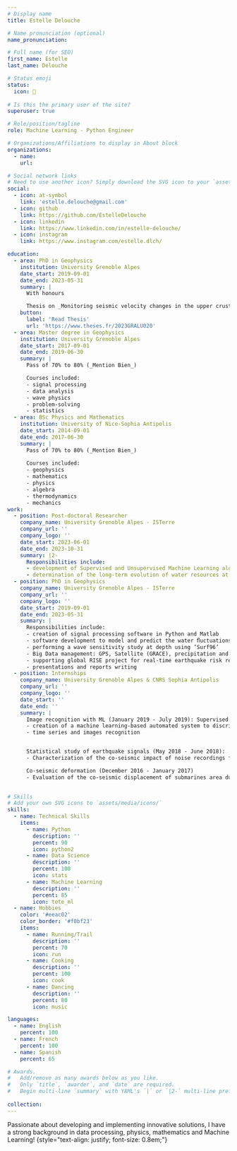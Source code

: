 ```yaml
---
# Display name
title: Estelle Delouche

# Name pronunciation (optional)
name_pronunciation: 

# Full name (for SEO)
first_name: Estelle
last_name: Delouche

# Status emoji
status:
  icon: 👋
  
# Is this the primary user of the site?
superuser: true

# Role/position/tagline
role: Machine Learning - Python Engineer

# Organizations/Affiliations to display in About block
organizations:
  - name: 
    url: 

# Social network links
# Need to use another icon? Simply download the SVG icon to your `assets/media/icons/` folder.
social:
  - icon: at-symbol
    link: 'estelle.delouche@gmail.com'
  - icon: github
    link: https://github.com/EstelleDelouche
  - icon: linkedin
    link: https://www.linkedin.com/in/estelle-delouche/
  - icon: instagram
    link: https://www.instagram.com/estelle.dlch/

education:
  - area: PhD in Geophysics
    institution: University Grenoble Alpes
    date_start: 2019-09-01
    date_end: 2023-05-31
    summary: |
      With honours 

      Thesis on _Monitoring seismic velocity changes in the upper crust and aquifer dynamics_. Supervised by [Laurent Stehly](https://scholar.google.com/citations?user=VeMpdccAAAAJ&hl=fr). Presented papers at 6 international conferences with the contributions being published in 3 journals.
    button:
      label: 'Read Thesis'
      url: 'https://www.theses.fr/2023GRALU020'
  - area: Master degree in Geophysics
    institution: University Grenoble Alpes
    date_start: 2017-09-01
    date_end: 2019-06-30
    summary: |
      Pass of 70% to 80% (_Mention Bien_)

      Courses included:
      - signal processing
      - data analysis
      - wave physics
      - problem-solving
      - statistics
  - area: BSc Physics and Mathematics
    institution: University of Nice-Sophia Antipolis
    date_start: 2014-09-01
    date_end: 2017-06-30
    summary: |
      Pass of 70% to 80% (_Mention Bien_)
      
      Courses included:
      - geophysics
      - mathematics
      - physics
      - algebra
      - thermodynamics
      - mechanics
work:
  - position: Post-doctoral Researcher
    company_name: University Grenoble Alpes - ISTerre
    company_url: ''
    company_logo: ''
    date_start: 2023-06-01
    date_end: 2023-10-31
    summary: |2-
      Responsibilities include:
      - development of Supervised and Unsupervised Machine Learning algorithms to separate and locate volcanic sources
      - determination of the long-term evolution of water resources at European scale
  - position: PhD in Geophysics 
    company_name: University Grenoble Alpes - ISTerre 
    company_url: ''
    company_logo: ''
    date_start: 2019-09-01
    date_end: 2023-05-31
    summary: |
      Responsibilities include:
      - creation of signal processing software in Python and Matlab
      - software development to model and predict the water ﬂuctuations inside aquifer systems
      - performing a wave sensitivity study at depth using ’Surf96’
      - Big Data management: GPS, Satellite (GRACE), precipitation and seismic data at European scale
      - supporting global RISE project for real-time earthquake risk reduction
      - presentations and reports writing
  - position: Internships 
    company_name: University Grenoble Alpes & CNRS Sophia Antipolis
    company_url: ''
    company_logo: ''
    date_start: ''
    date_end: ''
    summary: |
      Image recognition with ML (January 2019 - July 2019): Supervised by [Marielle Malfante](https://www.linkedin.com/in/marielle-malfante-214a9688/?originalSubdomain=fr), [Jerome Mars](https://www.linkedin.com/in/jerome-mars-59049353/?originalSubdomain=fr) and [Mauro Dalla Mura](https://www.grenoble-inp.fr/fr/recherche-valorisation/mauro-dalla-mura-nouveau-membre-de-liuf)
      - creation of a machine learning-based automated system to discriminate the resting, precursory and post-seismic phases of an earthquake 
      - time series and images recognition


      Statistical study of earthquake signals (May 2018 - June 2018):
      - Characterization of the co-seismic impact of noise recordings for l'Aquila and Amatrice earthquakes using statitical moments

      Co-seismic deformation (December 2016 - January 2017)
      - Evaluation of the co-seismic displacement of submarines area during Pedernales event
      

# Skills
# Add your own SVG icons to `assets/media/icons/`
skills:
  - name: Technical Skills
    items:
      - name: Python
        description: ''
        percent: 90
        icon: python2
      - name: Data Science
        description: ''
        percent: 100
        icon: stats
      - name: Machine Learning
        description: ''
        percent: 85
        icon: tete_ml
  - name: Hobbies
    color: '#eeac02'
    color_border: '#f0bf23'
    items:
      - name: Running/Trail
        description: ''
        percent: 70
        icon: run
      - name: Cooking
        description: ''
        percent: 100
        icon: cook
      - name: Dancing
        description: ''
        percent: 80
        icon: music 

languages:
  - name: English
    percent: 100
  - name: French
    percent: 100
  - name: Spanish
    percent: 65

# Awards.
#   Add/remove as many awards below as you like.
#   Only `title`, `awarder`, and `date` are required.
#   Begin multi-line `summary` with YAML's `|` or `|2-` multi-line prefix and indent 2 spaces below.
  
collection:
---
```


Passionate about developing and implementing innovative solutions, I have a strong background in data processing, physics, mathematics and Machine Learning!
{style="text-align: justify; font-size: 0.8em;"}
